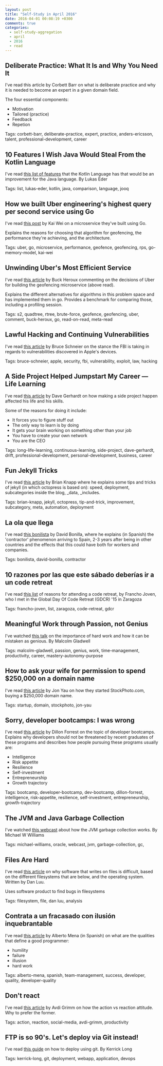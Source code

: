```yaml
---
layout: post
title: "Self-Study in April 2016"
date: 2016-04-01 00:08:19 +0300
comments: true
categories: 
  - self-study-aggregation
  - april
  - 2016
  - read
---
```


## Deliberate Practice: What It Is and Why You Need It

I've read this article by Corbett Barr on what is deliberate practice and why it is needed to become an expert in a given domain field.

The four essential components:

  * Motivation 
  * Tailored (practice)
  * Feedback
  * Repetion
  

Tags: corbett-barr, deliberate-practice, expert, practice, anders-ericsson, talent, professional-development, career

[deliberate-practice]: http://expertenough.com/1423/deliberate-practice

## 10 Features I Wish Java Would Steal From the Kotlin Language

I've read [this list of features][kotlin-vs-java] that the Kotlin Language has that would be an improvement for the Java language. By Lukas Eder

Tags: list, lukas-eder, kotlin, java, comparison, language, jooq

[kotlin-vs-java]: http://blog.jooq.org/2016/03/31/10-features-i-wish-java-would-steal-from-the-kotlin-language/

## How we built Uber engineering's highest query per second service using Go

I've read [this post][uber-go-geofence] by Kai Wei on a microservice they've built using Go. 

Explains the reasons for choosing that algorithm for geofencing, the performance they're achieving, and the architecture.

Tags: uber, go, microservice, performance, geofence, geofencing, rps, go-memory-model, kai-wei

[uber-go-geofence]: https://eng.uber.com/go-geofence/

## Unwinding Uber's Most Efficient Service

I've read [this article][comment-on-uber-geofencing] by Buck Heroux commenting on the decisions of Uber for building the geofencing microservice (above read).

Explains the different alternatives for algorithms in this problem space and has implemented them in go. Provides a benchmark for comparing those, including a profiling session.

Tags: s2, quadtree, rtree, brute-force, geofence, geofencing, uber, comment, buck-heroux, go, read-on-read, meta-read

[comment-on-uber-geofencing]: https://medium.com/@buckhx/unwinding-uber-s-most-efficient-service-406413c5871d

## Lawful Hacking and Continuing Vulnerabilities

I've read [this article][lawful-hacking] by Bruce Schneier on the stance the FBI is taking in regards to vulnerabilities discovered in Apple's devices.

Tags: bruce-schneier, apple, security, fbi, vulnerability, exploit, law, hacking

[lawful-hacking]: https://www.schneier.com/blog/archives/2016/03/lawful_hacking_.html

## A Side Project Helped Jumpstart My Career — Life Learning

I've read [this article][side-project-why] by Dave Gerhardt on how making a side project happen affected his life and his skills.

Some of the reasons for doing it include:

  * It forces you to figure stuff out
  * The only way to learn is by doing
  * It gets your brain working on something other than your job
  * You have to create your own network
  * You are the CEO

Tags: long-life-learning, continuous-learning, side-project, dave-gerhardt, drift, professional-development, personal-development, business, career

[side-project-why]: https://medium.com/life-learning/a-side-project-helped-jumpstart-my-career-7cd6f8e9b07f

## Fun Jekyll Tricks

I've read [this article][blogging-with-jekyll] by Brian Knapp where he explains some tips and tricks of jekyll (in which octopress is based on): speed, deployment, subcategories inside the blog, _data, _includes.

Tags: brian-knapp, jekyll, octopress, tip-and-trick, improvement, subcategory, meta, automation, deployment

[blogging-with-jekyll]: http://www.madebymarket.com/blog/dev/fun-jekyll-tricks.html

## La ola que llega

I've read [this bonilista][bl-la-ola] by David Bonilla, where he explains (in Spanish) the 'contractor' phenomenon arriving to Spain, 2-3 years after being in other countries and the effects that this could have both for workers and companies.

Tags: bonilista, david-bonilla, contractor

[bl-la-ola]: http://us2.campaign-archive2.com/?u=374c664073e1a1fa3deca53b4&id=f8a8ee92cc

## 10 razones por las que este sábado deberías ir a un code retreat

I've read [this list][attend-a-gdcr] of reasons for attending a code retreat, by Francho Joven, who I met in the Global Day Of Code Retreat (GDCR) '15 in Zaragoza

Tags: francho-joven, list, zaragoza, code-retreat, gdcr

[attend-a-gdcr]: http://francho.org/2015/11/10/10-razones-para-ir-a-un-coderetreat/

## Meaningful Work through Passion, not Genius

I've watched [this talk][work-thru-passion] on the importance of hard work and how it can be mistaken as genious. By Malcolm Gladwell

Tags: malcolm-gladwell, passion, genius, work, time-management, productivity, career, mastery-autonomy-purpose

[work-thru-passion]: https://www.youtube.com/watch?v=pIYUMwxKFzo

## How to ask your wife for permission to spend $250,000 on a domain name

I've read [this article][start-stockphoto] by Jon Yau on how they started StockPhoto.com, buying a $250,000 domain name.

Tags: startup, domain, stockphoto, jon-yau

[start-stockphoto]: https://medium.com/@Stockphoto.com/how-to-ask-your-wife-for-permission-to-spend-250-000-on-a-domain-name-c27a3c2852e1

## Sorry, developer bootcamps: I was wrong

I've read [this article][dev-bootcamp-grads-personality] by Dillon Forrest on the topic of developer bootcamps. Explains why developers should not be threatened by recent graduates of these programs and describes how people pursuing these programs usually are:

  * Intelligence
  * Risk appetite
  * Resilience
  * Self-investment
  * Entrepreneurship
  * Growth trajectory

Tags: bootcamp, developer-bootcamp, dev-bootcamp, dillon-forrest, intelligence, risk-appetite, resilience, self-investment, entrepreneurship, growth-trajectory

[dev-bootcamp-grads-personality]: https://medium.com/@dillonforrest/sorry-developer-bootcamps-i-was-wrong-ea37fcc5572c

## The JVM and Java Garbage Collection

I've watched [this webcast][java-gc-webcast] about how the JVM garbage collection works. By Michael W Williams

Tags: michael-williams, oracle, webcast, jvm, garbage-collection, gc, 

[java-gc-webcast]: https://www.youtube.com/watch?v=DoJr5QQYsl8

## Files Are Hard

I've read [this article][files-are-hard] on why software that writes on files is difficult, based on the different filesystems that are below, and the operating system. Written by Dan Luu.

Uses software product to find bugs in filesystems

Tags: filesystem, file, dan luu, analysis

[files-are-hard]: http://danluu.com/file-consistency/

## Contrata a un fracasado con ilusión inquebrantable

I've read [this article][developer-qualities] by Alberto Mena (in Spanish) on what are the qualities that define a good programmer:

  * humility
  * failure
  * illusion
  * hard work

Tags: alberto-mena, spanish, team-management, success, developer, quality, developer-quality

[developer-qualities]: http://www.contunegocio.es/tecnologia/contrata-a-un-fracasado-con-ilusion-inquebrantable/

## Don't react

I've read [this article][dont-react] by Avdi Grimm on how the action vs reaction attitude. Why to prefer the former.

Tags: action, reaction, social-media, avdi-grimm, productivity

[dont-react]: http://journal.avdi.org/2016/04/14/dont-react/

## FTP is so 90's. Let's deploy via Git instead!

I've read [this guide][deploy-using-git] on how to deploy using git. By Kerrick Long

Tags: kerrick-long, git, deployment, webapp, application, devops

[deploy-using-git]: https://coderwall.com/p/xczkaq/ftp-is-so-90-s-let-s-deploy-via-git-instead

